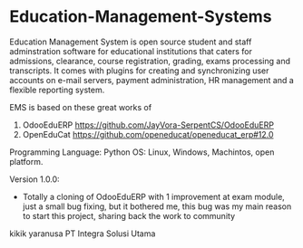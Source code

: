 # Education-Management-Systems


Education Management System is open source student and staff adminstration software for educational institutions that caters for admissions, clearance, course registration, grading, exams processing and transcripts. It comes with plugins for creating and synchronizing user accounts on e-mail servers, payment administration, HR management and a flexible reporting system.

EMS is based on these great works of

1. OdooEduERP https://github.com/JayVora-SerpentCS/OdooEduERP 
2. OpenEduCat https://github.com/openeducat/openeducat_erp#12.0

Programming Language: Python
OS: Linux, Windows, Machintos, open platform.

Version 1.0.0: 
- Totally a cloning of OdooEduERP with 1 improvement at exam module, just a small bug fixing, but it bothered me, this bug was my main reason to start this project, sharing back the work to community



kikik yaranusa
PT Integra Solusi Utama
